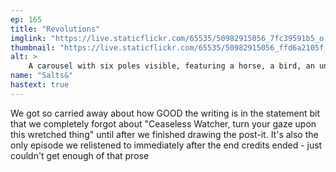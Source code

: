 ```yaml
---
ep: 165
title: "Revolutions"
imglink: "https://live.staticflickr.com/65535/50982915056_7fc39591b5_o.jpg"
thumbnail: "https://live.staticflickr.com/65535/50982915056_ffd6a2105f_q.jpg"
alt: >
    A carousel with six poles visible, featuring a horse, a bird, an undeterminable shape, a pig, a bat, and a person. All shapes are slightly wrong: the horse has sharp teeth and evil eyes, the bird and bat have too-small legs, the shape might be a person but doesn&#x27;t have a head and its limbs aren&#x27;t in the right place, the pig is angry, and the person has an X covering their face. The word &quot;Revolutions&quot; is written above the carousel, and a quote in red ink loops all around saying, &quot;Your face is not your face is not your face around the curling carousel it twists in place to take from you and all the tattered stolen souls whose sense of me is swollen and distended into nothing.&quot;
name: "Salts&"
hastext: true
---
```

We got so carried away about how GOOD the writing is in the statement bit that we completely forgot about "Ceaseless Watcher, turn your gaze upon this wretched thing" until after we finished drawing the post-it. It's also the only episode we relistened to immediately after the end credits ended - just couldn't get enough of that prose